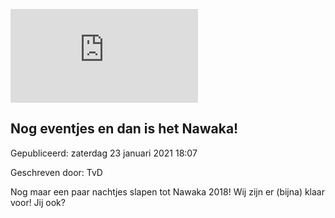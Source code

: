 




![](https://www.facebook.com/plugins/video.php?href=https%3A%2F%2Fwww.facebook.com%2Fscoutingnawaka%2Fvideos%2F1896121767138559%2F&show_text=0&width=560)


Nog eventjes en dan is het Nawaka!
-----------------------------------





 Gepubliceerd: zaterdag 23 januari 2021 18:07
   

 Geschreven door: TvD
   




 Nog maar een paar nachtjes slapen tot Nawaka 2018! Wij zijn er (bijna) klaar voor! Jij ook?
 








